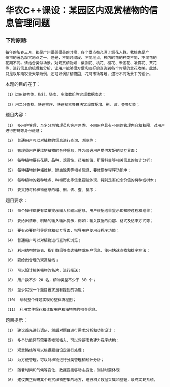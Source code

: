 # 华农C++课设：某园区内观赏植物的信息管理问题
### 下附原题:

    每年的阳春三月，都是广州很美很美的时候，各个景点都充满了赏花人群。我校也是广
    州市的著名观赏地点之一。但是，不同时间段、不同地点，校内的花的种类不同，不同花的
    花期不同。请结合类似场景，对观赏植物如：紫荆花、桃花、樱花、禾雀花、凌霄花、茶花
    等，进行信息的梳理和分析，让用户能够很方便和友好的查询到各个时期的赏花攻略。此处，
    只是以华南农业大学为例，还可以调研植物园、花鸟市场等地，进行不同场景下的设计。

本题的目的在于：

    （1）运用结构体、指针、链表、多维数组等实现数据表达；

    （2）用二分查找、快速排序、快速搜索等算法实现数据增、删、改、查等功能；

题目内容：

    （1） 多用户管理，至少分为管理员和客户两类，不同用户具有不同的管理内容和权限，对用户进行密码等身份验证；

    （2） 普通用户可以对植物的信息进行查询、浏览等；

    （3） 管理员用户要维护植物的各种信息，并为普通用户提供友好的交互界面；

    （4） 每种植物要有花期、品种、观赏性、药用价值、所属科目等相关信息的统计分析；

    （5） 每种植物的种植维护、除虫除害等相关信息，要体现在程序功能中；

    （6） 每种植物的栽种地点、种植历史等信息要能体现，特别是有纪念价值的树种或树木；

    （7） 要支持每种植物信息的增、删、该、查、排序；

题目要求：

    （1） 每个操作都要有菜单提示输入和输出信息，用户根据结果显示即知晓过程和结果；

    （2） 要给出清晰、明确的输入输出提示，例如：输入数据的内容、格式及结束方式等；

    （3） 要有必要的引导信息和交互界面，指导用户使用该程序功能；

    （4） 普通用户可以对植物进行查询和浏览；

    （5） 利用结构体链表、指针数组等表达植物或用户信息，使用快速查找和排序方法；

    （6） 要给出合理的观赏路线；

    （7） 可以设计相关植物的名片，进行推送；

    （8） 用户数不少 20 名，植物类型不少于 30 个；

    （9） 至少实现一个题目要求没有提到的功能；

    （10） 绘制整个课题实现的整体流程图；

    （11） 利用文件保存和读取用户和植物等的相关信息。

题目提示：

    （1） 建议首先进行调研，然后对题目进行需求分析和功能设计；

    （2） 多个功能环节需要查找和插入，可以将链表构建为有序结构；

    （3） 观赏路线等可以根据题目设定进行处理；

    （4） 为方便管理，可以对植物进行分类管理和统计分析；

    （5） 随着时间和气候等变化，数据要能够动态变化，测试时要体现

    （6） 建议真正调研某个观赏植物密集的地方，进行相关数据采集和整理，最终实现系统。
